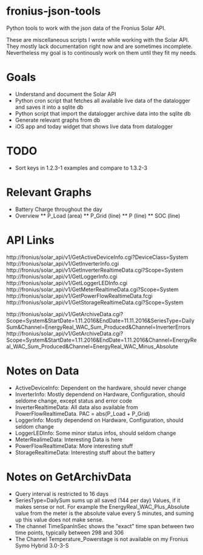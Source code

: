 # fronius-json-tools
Python tools to work with the json data of the Fronius Solar API.

These are miscellaneous scripts I wrote while working with the Solar API.
They mostly lack documentation right now and are sometimes incomplete.
Nevertheless my goal is to continously work on them until they fit my needs.

# Goals
* Understand and document the Solar API
* Python cron script that fetches all available live data of the datalogger and saves it into a sqlite db
* Python script that import the datalogger archive data into the sqlite db
* Generate relevant graphs from db
* iOS app and today widget that shows live data from datalogger

# TODO
* Sort keys in 1.2.3-1 examples and compare to 1.3.2-3

# Relevant Graphs
* Battery Charge throughout the day
* Overview
** P_Load (area)
** P_Grid (line)
** P (line)
** SOC (line)

# API Links
http://fronius/solar_api/v1/GetActiveDeviceInfo.cgi?DeviceClass=System
http://fronius/solar_api/v1/GetInverterInfo.cgi
http://fronius/solar_api/v1/GetInverterRealtimeData.cgi?Scope=System
http://fronius/solar_api/v1/GetLoggerInfo.cgi
http://fronius/solar_api/v1/GetLoggerLEDInfo.cgi
http://fronius/solar_api/v1/GetMeterRealtimeData.cgi?Scope=System
http://fronius/solar_api/v1/GetPowerFlowRealtimeData.fcgi
http://fronius/solar_api/v1/GetStorageRealtimeData.cgi?Scope=System

http://fronius/solar_api/v1/GetArchiveData.cgi?Scope=System&StartDate=1.11.2016&EndDate=11.11.2016&SeriesType=DailySum&Channel=EnergyReal_WAC_Sum_Produced&Channel=InverterErrors
http://fronius/solar_api/v1/GetArchiveData.cgi?Scope=System&StartDate=1.11.2016&EndDate=1.11.2016&Channel=EnergyReal_WAC_Sum_Produced&Channel=EnergyReal_WAC_Minus_Absolute

# Notes on Data
* ActiveDeviceInfo: Dependent on the hardware, should never change
* InverterInfo: Mostly dependend on Hardware, Configuration, should seldome change, except status and error code
* InverterRealtimeData: All data also available from PowerFlowRealtimeData.
  PAC = abs(P_Load + P_Grid)
* LoggerInfo: Mostly dependend on Hardware, Configuration, should seldom change
* LoggerLEDInfo: Some minor status infos, should seldom change
* MeterRealimeData: Interesting Data is here
* PowerFlowRealtimeData: More interesting stuff
* StorageRealtimeData: Interesting stuff about the battery

# Notes on GetArchivData
* Query interval is restricted to 16 days
* SeriesType=DailySum sums up all saved (144 per day) Values, if it makes sense or not. For example the EnergyReal_WAC_Plus_Absolute value from the meter is the absolute value every 5 minutes, and suming up this value does not make sense.
* The channel TimeSpanInSec shows the "exact" time span between two time points, typically between 298 and 306
* The Channel Temperature_Powerstage is not available on my Fronius Symo Hybrid 3.0-3-S

